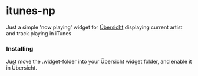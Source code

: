 # itunes-np
Just a simple 'now playing' widget for [Übersicht](https://github.com/felixhageloh/uebersicht) displaying current artist and track playing in iTunes

### Installing
Just move the .widget-folder into your Übersicht widget folder, and enable it in Übersicht.
